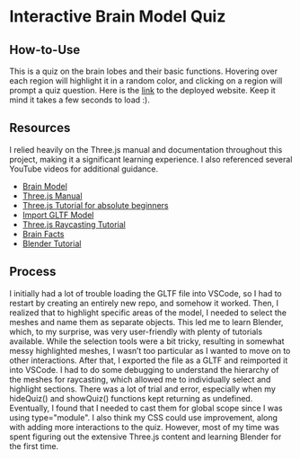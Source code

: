 # Interactive Brain Model Quiz
## How-to-Use
This is a quiz on the brain lobes and their basic functions. Hovering over each region will highlight it in a random color, and clicking on a region will prompt a quiz question. Here is the [link](https://atls-4630-brain-voyager-final.vercel.app/) to the deployed website. Keep it mind it takes a few seconds to load :).
## Resources
I relied heavily on the Three.js manual and documentation throughout this project, making it a significant learning experience. I also referenced several YouTube videos for additional guidance.
- [Brain Model](https://poly.cam/capture/FC93B188-ED88-4B05-91B7-B81C766B1614?)
- [Three.js Manual](https://threejs.org/manual/#en/fundamentals)
- [Three.js Tutorial for absolute beginners](https://www.youtube.com/watch?v=xJAfLdUgdc4)
- [Import GLTF Model](https://www.youtube.com/watch?v=aOQuuotM-Ww)
- [Three.js Raycasting Tutorial](https://www.youtube.com/watch?v=QATefHrO4kg&t=3s)
- [Brain Facts](https://www.brainfacts.org/3d-brain#intro=false&focus=Brain-cerebellum)
- [Blender Tutorial](https://docs.blender.org/manual/en/4.2/getting_started/about/index.html)
## Process
I initially had a lot of trouble loading the GLTF file into VSCode, so I had to restart by creating an entirely new repo, and somehow it worked. Then, I realized that to highlight specific areas of the model, I needed to select the meshes and name them as separate objects. This led me to learn Blender, which, to my surprise, was very user-friendly with plenty of tutorials available. While the selection tools were a bit tricky, resulting in somewhat messy highlighted meshes, I wasn’t too particular as I wanted to move on to other interactions. After that, I exported the file as a GLTF and reimported it into VSCode. I had to do some debugging to understand the hierarchy of the meshes for raycasting, which allowed me to individually select and highlight sections. There was a lot of trial and error, especially when my hideQuiz() and showQuiz() functions kept returning as undefined. Eventually, I found that I needed to cast them for global scope since I was using type="module". I also think my CSS could use improvement, along with adding more interactions to the quiz. However, most of my time was spent figuring out the extensive Three.js content and learning Blender for the first time.
